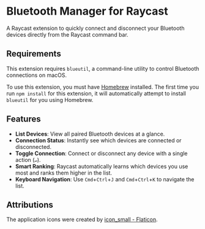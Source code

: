 # Bluetooth Manager for Raycast

A Raycast extension to quickly connect and disconnect your Bluetooth devices directly from the Raycast command bar.

## Requirements

This extension requires `blueutil`, a command-line utility to control Bluetooth connections on macOS.

To use this extension, you must have [Homebrew](https://brew.sh/) installed. The first time you run `npm install` for this extension, it will automatically attempt to install `blueutil` for you using Homebrew.

## Features

- **List Devices**: View all paired Bluetooth devices at a glance.
- **Connection Status**: Instantly see which devices are connected or disconnected.
- **Toggle Connection**: Connect or disconnect any device with a single action (`↵`).
- **Smart Ranking**: Raycast automatically learns which devices you use most and ranks them higher in the list.
- **Keyboard Navigation**: Use `Cmd`+`Ctrl`+`J` and `Cmd`+`Ctrl`+`K` to navigate the list.

## Attributions

The application icons were created by [icon_small - Flaticon](https://www.flaticon.com/free-icons/bluetooth). 

